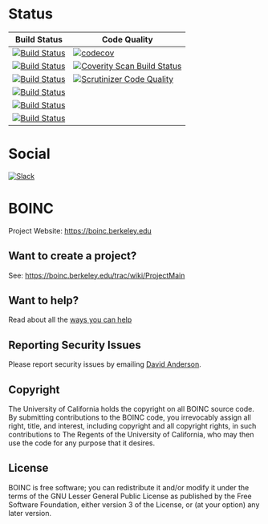 # Status

| Build Status | Code Quality |
| --- | --- |
| [![Build Status](https://github.com/BOINC/boinc/actions/workflows/android.yml/badge.svg)](https://github.com/BOINC/boinc/actions/workflows/android.yml) | [![codecov](https://codecov.io/gh/BOINC/boinc/branch/master/graph/badge.svg)](https://codecov.io/gh/BOINC/boinc) |
| [![Build Status](https://github.com/BOINC/boinc/actions/workflows/linux.yml/badge.svg)](https://github.com/BOINC/boinc/actions/workflows/linux.yml) | [![Coverity Scan Build Status](https://scan.coverity.com/projects/4226/badge.svg)](https://scan.coverity.com/projects/boinc-boinc) |
| [![Build Status](https://github.com/BOINC/boinc/actions/workflows/mingw.yml/badge.svg)](https://github.com/BOINC/boinc/actions/workflows/mingw.yml) | [![Scrutinizer Code Quality](https://scrutinizer-ci.com/g/BOINC/boinc/badges/quality-score.png?b=master)](https://scrutinizer-ci.com/g/BOINC/boinc/?branch=master) |
| [![Build Status](https://github.com/BOINC/boinc/actions/workflows/snap.yml/badge.svg)](https://github.com/BOINC/boinc/actions/workflows/snap.yml) | |
| [![Build Status](https://github.com/BOINC/boinc/actions/workflows/osx.yml/badge.svg)](https://github.com/BOINC/boinc/actions/workflows/osx.yml) | |
| [![Build Status](https://github.com/BOINC/boinc/actions/workflows/windows.yml/badge.svg)](https://github.com/BOINC/boinc/actions/workflows/windows.yml) | |

# Social

[![Slack](https://img.shields.io/badge/slack-boincworkspace-blue?logo=slack)](https://boincworkspace.slack.com/)
# BOINC

Project Website: https://boinc.berkeley.edu

## Want to create a project?
See: https://boinc.berkeley.edu/trac/wiki/ProjectMain

## Want to help?
Read about all the [ways you can help](CONTRIBUTING.md)

## Reporting Security Issues
Please report security issues by emailing
[David Anderson](https://boinc.berkeley.edu/anderson/).

## Copyright

The University of California holds the copyright on all BOINC source code. By
submitting contributions to the BOINC code, you irrevocably assign all right,
title, and interest, including copyright and all copyright rights, in such
contributions to The Regents of the University of California, who may then
use the code for any purpose that it desires.

## License
BOINC is free software; you can redistribute it and/or modify it
under the terms of the GNU Lesser General Public License
as published by the Free Software Foundation,
either version 3 of the License, or (at your option) any later version.
